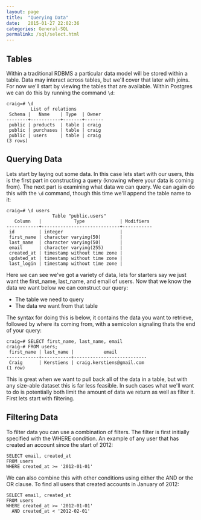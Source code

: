 ```yaml
---
layout: page
title:  "Querying Data"
date:   2015-01-27 22:02:36
categories: General-SQL
permalink: /sql/select.html
---
```


Tables
------

Within a traditional RDBMS a particular data model will be stored within a table. Data may interact across tables, but we'll cover that later with joins. For now we'll start by viewing the tables that are available. Within Postgres we can do this by running the command `\d`:

    craig=# \d
             List of relations
     Schema |   Name    | Type  | Owner 
    --------+-----------+-------+-------
     public | products  | table | craig
     public | purchases | table | craig
     public | users     | table | craig
    (3 rows)

Querying Data
-------------

Lets start by laying out some data. In this case lets start with our users, this is the first part in constructing a query (knowing where your data is coming from). The next part is examining what data we can query. We can again do this with the `\d` command, though this time we'll append the table name to it:

    craig=# \d users
                     Table "public.users"
       Column   |            Type             | Modifiers 
    ------------+-----------------------------+-----------
     id         | integer                     | 
     first_name | character varying(50)       | 
     last_name  | character varying(50)       | 
     email      | character varying(255)      | 
     created_at | timestamp without time zone | 
     updated_at | timestamp without time zone | 
     last_login | timestamp without time zone | 
    

Here we can see we've got a variety of data, lets for starters say we just want the first_name, last_name, and email of users. Now that we know the data we want below we can construct our query:

-   The table we need to query
-   The data we want from that table

The syntax for doing this is below, it contains the data you want to retrieve, followed by where its coming from, with a semicolon signaling thats the end of your query:

    craig=# SELECT first_name, last_name, email 
    craig-# FROM users;
     first_name | last_name |           email           
    ------------+-----------+---------------------------
     Craig      | Kerstiens | craig.kerstiens@gmail.com
    (1 row)


This is great when we want to pull back all of the data in a table, but with any size-able dataset this is far less feasible. In such cases what we'll want to do is potentially both limit the amount of data we return as well as filter it. First lets start with filtering.

Filtering Data
--------------

To filter data you can use a combination of filters. The filter is first initially specified with the WHERE condition. An example of any user that has created an account since the start of 2012:

    SELECT email, created_at
    FROM users
    WHERE created_at >= '2012-01-01'

We can also combine this with other conditions using either the AND or the OR clause. To find all users that created accounts in January of 2012:

    SELECT email, created_at
    FROM users
    WHERE created_at >= '2012-01-01'
      AND created_at < '2012-02-01'

